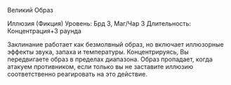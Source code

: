 
Великий Образ

Иллюзия (Фикция)
Уровень: Брд 3, Маг/Чар 3
Длительность: Концентрация+3 раунда

Заклинание работает как безмолвный образ, но включает иллюзорные эффекты
звука, запаха и температуры. Концентрируясь, Вы передвигаете образ в пределах
диапазона.
Образ пропадает, когда атакуем противником, если только вы не заставите
иллюзию соответственно реагировать
на это действие.